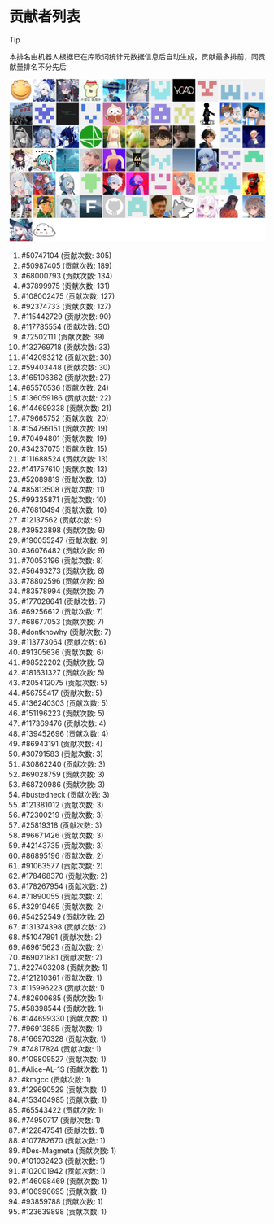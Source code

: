# 贡献者列表

> [!TIP]
> 本排名由机器人根据已在库歌词统计元数据信息后自动生成，贡献最多排前，同贡献量排名不分先后

![贡献者头像画廊](./CONTRIBUTORS.svg)

1. #50747104 (贡献次数: 305)
2. #50987405 (贡献次数: 189)
3. #68000793 (贡献次数: 134)
4. #37899975 (贡献次数: 131)
5. #108002475 (贡献次数: 127)
6. #92374733 (贡献次数: 127)
7. #115442729 (贡献次数: 90)
8. #117785554 (贡献次数: 50)
9. #72502111 (贡献次数: 39)
10. #132769718 (贡献次数: 33)
11. #142093212 (贡献次数: 30)
12. #59403448 (贡献次数: 30)
13. #165106362 (贡献次数: 27)
14. #65570536 (贡献次数: 24)
15. #136059186 (贡献次数: 22)
16. #144699338 (贡献次数: 21)
17. #79665752 (贡献次数: 20)
18. #154799151 (贡献次数: 19)
19. #70494801 (贡献次数: 19)
20. #34237075 (贡献次数: 15)
21. #111688524 (贡献次数: 13)
22. #141757610 (贡献次数: 13)
23. #52089819 (贡献次数: 13)
24. #85813508 (贡献次数: 11)
25. #99335871 (贡献次数: 10)
26. #76810494 (贡献次数: 10)
27. #12137562 (贡献次数: 9)
28. #39523898 (贡献次数: 9)
29. #190055247 (贡献次数: 9)
30. #36076482 (贡献次数: 9)
31. #70053196 (贡献次数: 8)
32. #56493273 (贡献次数: 8)
33. #78802596 (贡献次数: 8)
34. #83578994 (贡献次数: 7)
35. #177028641 (贡献次数: 7)
36. #69256612 (贡献次数: 7)
37. #68677053 (贡献次数: 7)
38. #dontknowhy (贡献次数: 7)
39. #113773064 (贡献次数: 6)
40. #91305636 (贡献次数: 6)
41. #98522202 (贡献次数: 5)
42. #181631327 (贡献次数: 5)
43. #205412075 (贡献次数: 5)
44. #56755417 (贡献次数: 5)
45. #136240303 (贡献次数: 5)
46. #151196223 (贡献次数: 5)
47. #117369476 (贡献次数: 4)
48. #139452696 (贡献次数: 4)
49. #86943191 (贡献次数: 4)
50. #30791583 (贡献次数: 3)
51. #30862240 (贡献次数: 3)
52. #69028759 (贡献次数: 3)
53. #68720986 (贡献次数: 3)
54. #bustedneck (贡献次数: 3)
55. #121381012 (贡献次数: 3)
56. #72300219 (贡献次数: 3)
57. #25819318 (贡献次数: 3)
58. #96671426 (贡献次数: 3)
59. #42143735 (贡献次数: 3)
60. #86895196 (贡献次数: 2)
61. #91063577 (贡献次数: 2)
62. #178468370 (贡献次数: 2)
63. #178267954 (贡献次数: 2)
64. #71890055 (贡献次数: 2)
65. #32919465 (贡献次数: 2)
66. #54252549 (贡献次数: 2)
67. #131374398 (贡献次数: 2)
68. #51047891 (贡献次数: 2)
69. #69615623 (贡献次数: 2)
70. #69021881 (贡献次数: 2)
71. #227403208 (贡献次数: 1)
72. #121210361 (贡献次数: 1)
73. #115996223 (贡献次数: 1)
74. #82600685 (贡献次数: 1)
75. #58398544 (贡献次数: 1)
76. #144699330 (贡献次数: 1)
77. #96913885 (贡献次数: 1)
78. #166970328 (贡献次数: 1)
79. #74817824 (贡献次数: 1)
80. #109809527 (贡献次数: 1)
81. #Alice-AL-1S (贡献次数: 1)
82. #kmgcc (贡献次数: 1)
83. #129690529 (贡献次数: 1)
84. #153404985 (贡献次数: 1)
85. #65543422 (贡献次数: 1)
86. #74950717 (贡献次数: 1)
87. #122847541 (贡献次数: 1)
88. #107782670 (贡献次数: 1)
89. #Des-Magmeta (贡献次数: 1)
90. #101032423 (贡献次数: 1)
91. #102001942 (贡献次数: 1)
92. #146098469 (贡献次数: 1)
93. #106996695 (贡献次数: 1)
94. #93859788 (贡献次数: 1)
95. #123639898 (贡献次数: 1)
